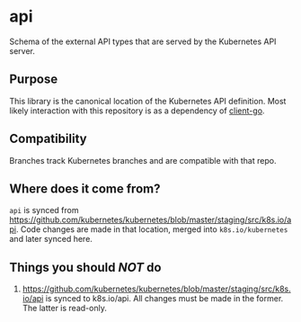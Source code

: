 # api

Schema of the external API types that are served by the Kubernetes API server.

## Purpose

This library is the canonical location of the Kubernetes API definition. Most likely interaction with this repository is as a dependency of [client-go](https://github.com/kubernetes/client-go/).

## Compatibility

Branches track Kubernetes branches and are compatible with that repo.

## Where does it come from?

`api` is synced from https://github.com/kubernetes/kubernetes/blob/master/staging/src/k8s.io/api. Code changes are made in that location, merged into `k8s.io/kubernetes` and later synced here.

## Things you should *NOT* do

1. https://github.com/kubernetes/kubernetes/blob/master/staging/src/k8s.io/api is synced to k8s.io/api. All changes must be made in the former. The latter is read-only.

